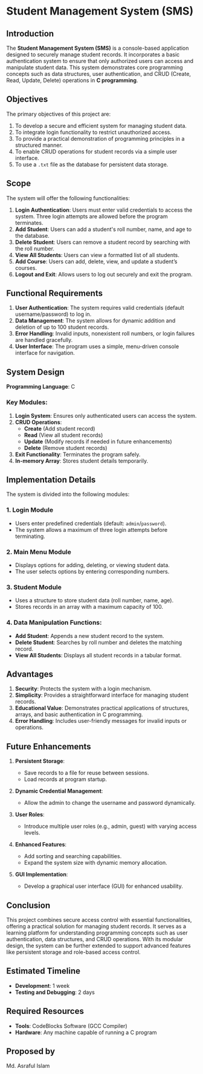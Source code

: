 # Student Management System (SMS)

## Introduction

The **Student Management System (SMS)** is a console-based application designed to securely manage student records. It incorporates a basic authentication system to ensure that only authorized users can access and manipulate student data. This system demonstrates core programming concepts such as data structures, user authentication, and CRUD (Create, Read, Update, Delete) operations in **C programming**.

## Objectives

The primary objectives of this project are:
1. To develop a secure and efficient system for managing student data.
2. To integrate login functionality to restrict unauthorized access.
3. To provide a practical demonstration of programming principles in a structured manner.
4. To enable CRUD operations for student records via a simple user interface.
5. To use a `.txt` file as the database for persistent data storage.

## Scope

The system will offer the following functionalities:

1. **Login Authentication**: Users must enter valid credentials to access the system. Three login attempts are allowed before the program terminates.
2. **Add Student**: Users can add a student's roll number, name, and age to the database.
3. **Delete Student**: Users can remove a student record by searching with the roll number.
4. **View All Students**: Users can view a formatted list of all students.
5. **Add Course**: Users can add, delete, view, and update a student’s courses.
6. **Logout and Exit**: Allows users to log out securely and exit the program.

## Functional Requirements

1. **User Authentication**: The system requires valid credentials (default username/password) to log in.
2. **Data Management**: The system allows for dynamic addition and deletion of up to 100 student records.
3. **Error Handling**: Invalid inputs, nonexistent roll numbers, or login failures are handled gracefully.
4. **User Interface**: The program uses a simple, menu-driven console interface for navigation.

## System Design

**Programming Language**: C

### Key Modules:

1. **Login System**: Ensures only authenticated users can access the system.
2. **CRUD Operations**:
   - **Create** (Add student record)
   - **Read** (View all student records)
   - **Update** (Modify records if needed in future enhancements)
   - **Delete** (Remove student records)
3. **Exit Functionality**: Terminates the program safely.
4. **In-memory Array**: Stores student details temporarily.

## Implementation Details

The system is divided into the following modules:

### 1. Login Module
- Users enter predefined credentials (default: `admin`/`password`).
- The system allows a maximum of three login attempts before terminating.

### 2. Main Menu Module
- Displays options for adding, deleting, or viewing student data.
- The user selects options by entering corresponding numbers.

### 3. Student Module
- Uses a structure to store student data (roll number, name, age).
- Stores records in an array with a maximum capacity of 100.

### 4. Data Manipulation Functions:
- **Add Student**: Appends a new student record to the system.
- **Delete Student**: Searches by roll number and deletes the matching record.
- **View All Students**: Displays all student records in a tabular format.

## Advantages

1. **Security**: Protects the system with a login mechanism.
2. **Simplicity**: Provides a straightforward interface for managing student records.
3. **Educational Value**: Demonstrates practical applications of structures, arrays, and basic authentication in C programming.
4. **Error Handling**: Includes user-friendly messages for invalid inputs or operations.

## Future Enhancements

1. **Persistent Storage**:
   - Save records to a file for reuse between sessions.
   - Load records at program startup.

2. **Dynamic Credential Management**:
   - Allow the admin to change the username and password dynamically.

3. **User Roles**:
   - Introduce multiple user roles (e.g., admin, guest) with varying access levels.

4. **Enhanced Features**:
   - Add sorting and searching capabilities.
   - Expand the system size with dynamic memory allocation.

5. **GUI Implementation**:
   - Develop a graphical user interface (GUI) for enhanced usability.

## Conclusion

This project combines secure access control with essential functionalities, offering a practical solution for managing student records. It serves as a learning platform for understanding programming concepts such as user authentication, data structures, and CRUD operations. With its modular design, the system can be further extended to support advanced features like persistent storage and role-based access control.

## Estimated Timeline

- **Development**: 1 week
- **Testing and Debugging**: 2 days

## Required Resources

- **Tools**: CodeBlocks Software (GCC Compiler)
- **Hardware**: Any machine capable of running a C program

## Proposed by

Md. Asraful Islam
